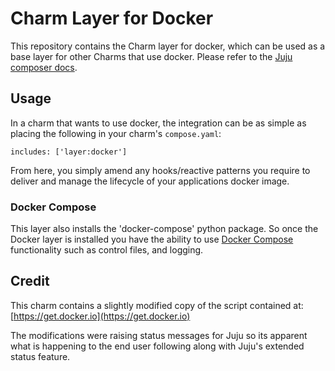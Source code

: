 # Charm Layer for Docker

This repository contains the Charm layer for docker, which can be used as a
base layer for other Charms that use docker.  Please refer to the
[Juju composer docs](https://jujucharms.com/docs/devel/authors-charm-composing).

## Usage

In a charm that wants to use docker, the integration can be as simple as placing
the following in your charm's `compose.yaml`:

    includes: ['layer:docker']

From here, you simply amend any hooks/reactive patterns you require to deliver
and manage the lifecycle of your applications docker image.

### Docker Compose

This layer also installs the 'docker-compose' python package. So once the
Docker layer is installed you have the ability to use
[Docker Compose](https://docs.docker.com/compose/) functionality such as
control files, and logging.

## Credit

This charm contains a slightly modified copy of the script contained at:
[https://get.docker.io](https://get.docker.io)

The modifications were raising status messages for Juju so its apparent what is
happening to the end user following along with Juju's extended status feature.
